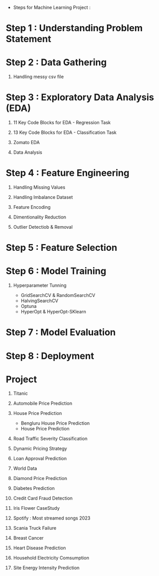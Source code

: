 * Steps for Machine Learning Project :
# Step 1 : Understanding Problem Statement

# Step 2 : Data Gathering

1. Handling messy csv file

# Step 3 : Exploratory Data Analysis (EDA)

1. 11 Key Code Blocks for EDA - Regression Task

2. 13 Key Code Blocks for EDA - Classification Task

3. Zomato EDA

4. Data Analysis

# Step 4 : Feature Engineering

1. Handling Missing Values

2. Handling Imbalance Dataset

3. Feature Encoding

4. Dimentionality Reduction

5. Outlier Detectiob & Removal

# Step 5 : Feature Selection

# Step 6 : Model Training

1. Hyperparameter Tunning

   * GridSearchCV & RandomSearchCV
   * HalvingSearchCV
   * Optuna
   * HyperOpt & HyperOpt-SKlearn

# Step 7 : Model Evaluation

# Step 8 : Deployment

# Project

1. Titanic

2. Automobile Price Prediction

3. House Price Prediction 
    * Bengluru House Price Prediction
    * House Price Prediction

4. Road Traffic Severity Classification

5. Dynamic Pricing Strategy

6. Loan Approval Prediction

7. World Data

8. Diamond Price Prediction

9. Diabetes Prediction

10. Credit Card Fraud Detection

11. Iris Flower CaseStudy

12. Spotify : Most streamed songs 2023

13. Scania Truck Failure

14. Breast Cancer

15. Heart Disease Prediction

16. Household Electricity Comsumption

17. Site Energy Intensity Prediction
